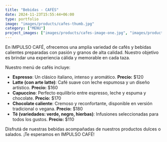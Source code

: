```yaml
---
title: "Bebidas - CAFÉS"
date: 2024-11-23T15:55:44+06:00
type: portfolio
image: "images/products/cafes-thumb.jpg"
category: ["MENU"]
project_images: ["images/products/cafes-image-one.jpg", "images/products/cafes-image-two.jpg"]
---
```


En IMPULSO CAFÉ, ofrecemos una amplia variedad de cafés y bebidas calientes preparadas con pasión y granos de alta calidad. Nuestro objetivo es brindar una experiencia cálida y memorable en cada taza.

Nuestro menú de cafés incluye:

- **Espresso**: Un clásico italiano, intenso y aromático. **Precio:** $120
- **Latte (con arte latte)**: Café suave con leche espumosa y un diseño artístico. **Precio:** $160
- **Capuccino**: Perfecto equilibrio entre espresso, leche y espuma y chocolate. **Precio:** $170
- **Chocolate caliente**: Cremoso y reconfortante, disponible en versión tradicional o vegana. **Precio:** $180
- **Té (variedades: verde, negro, hierbas)**: Infusiones seleccionadas para todos los gustos. **Precio:** $110

Disfrutá de nuestras bebidas acompañadas de nuestros productos dulces o salados. ¡Te esperamos en IMPULSO CAFÉ!
